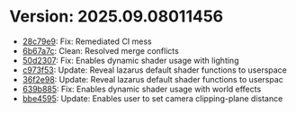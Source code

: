 # Version: 2025.09.08011456

* [28c79e9](https://github.com/ford-jones/lazarus/commit/28c79e91fe65e3ee14b5eb2d82343bfb9aa3f665): Fix: Remediated CI mess
* [6b67a7c](https://github.com/ford-jones/lazarus/commit/6b67a7c194eeb2697a612f4b28ad7fc3c6d30b81): Clean: Resolved merge conflicts
* [50d2307](https://github.com/ford-jones/lazarus/commit/50d2307e7f59f2340bcd816ccdd33cd73814a882): Fix: Enables dynamic shader usage with lighting
* [c973f53](https://github.com/ford-jones/lazarus/commit/c973f53575ce6f84e6a557d228dc6264096fa7d3): Update: Reveal lazarus default shader functions to userspace
* [36f2e98](https://github.com/ford-jones/lazarus/commit/36f2e981f38f747225ef45e5b34c20d51fe5313b): Update: Reveal lazarus default shader functions to userspac
* [639b885](https://github.com/ford-jones/lazarus/commit/639b8857bb47dc657b62774ac81e1ffde7a53d54): Fix: Enables dynamic shader usage with world effects
* [bbe4595](https://github.com/ford-jones/lazarus/commit/bbe4595ce0aa317abc68c227706b7d3833e1c40c): Update: Enables user to set camera clipping-plane distance
